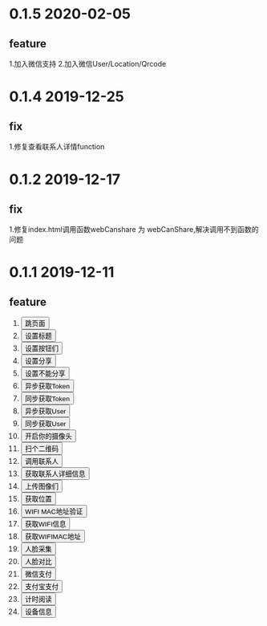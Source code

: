 # 0.1.5 2020-02-05
## feature
1.加入微信支持
2.加入微信User/Location/Qrcode
# 0.1.4 2019-12-25
## fix
1.修复查看联系人详情function
# 0.1.2 2019-12-17
## fix
1.修复index.html调用函数webCanshare 为 webCanShare,解决调用不到函数的问题
# 0.1.1 2019-12-11
## feature
<ol>
    <li>
        <button onclick="openWindow()">跳页面</button>
    </li>
    <li>
        <button onclick="setNavigationBarTitle()">设置标题</button>
    </li>
    <li>
        <button onclick="setNavigationBarRightItems()">设置按钮们</button>
    </li>
    <li>
        <button onclick="webShare()">设置分享</button>
    </li>
    <li>
        <button onclick="webCantShare()">设置不能分享</button>
    </li>
    <li>
        <div id="tokenasync"></div>
        <button onclick="getTokenAsync()">异步获取Token</button>
    </li>
    <li>
        <div id="tokensync"></div>
        <button onclick="getTokenSync()">同步获取Token</button>
    </li>
    <li>
        <div id="userAsync"></div>
        <button onclick="getUserAsync()">异步获取User</button>
    </li>
    <li>
        <div id="userSync"></div>
        <button onclick="getUserSync()">同步获取User</button>
    </li>
    <li>
        <div id="mediaCamera"></div>
        <button onclick="openMediaCamera()">开启你的摄像头</button>
    </li>
    <li>
        <div id="qrcode"></div>
        <button onclick="scanQrCodeAsync()">扫个二维码</button>
    </li>
    <li>
        <div id="userList"></div>
        <button onclick="chooseUser()">调用联系人</button>
    </li>
    <li>
        <div id="contactUserInfo"></div>
        <button onclick="getContactsInfoAsync()">获取联系人详细信息</button>
    </li>
    <li>
        <div id="photos"></div>
        <button onclick="uploadPhotoAsync()">上传图像们</button>
    </li>
    <li>
        <div id="deflocation"></div>
        <button onclick="userLocationAsync()">获取位置</button>
    </li>
    <li>
        <div id="wifimaclocation"></div>
        <button onclick="userLocationWifiAsync()">WIFI MAC地址验证</button>
    </li>
    <li>
        <div id="wifiinfo"></div>
        <button onclick="getWifiInfoAsync()">获取WIFI信息</button>
    </li>
    <li>
        <div id="wifimac"></div>
        <button onclick="getWifiMacAsync()">获取WIFIMAC地址</button>
    </li>
    <li>
        <div id="caiji"></div>
        <button onclick="faceLiveCollection()">人脸采集</button>
    </li>
    <li>
        <div id="duibi"></div>
        <button onclick="faceCompareAsync()">人脸对比</button>
    </li>
    <li>
        <div id="paywechat"></div>
        <button onclick="wechatPayAsync()">微信支付</button>
    </li>
    <li>
        <div id="payali"></div>
        <button onclick="aliPayAsync()">支付宝支付</button>
    </li>
    <li>
        <div id="readnumber"></div>
        <button onclick="openReadWithTimer()">计时阅读</button>
    </li>
    <li>
        <div id="deviceinfo"></div>
        <button onclick="getDeviceInfo()">设备信息</button>
    </li>
</ol>

